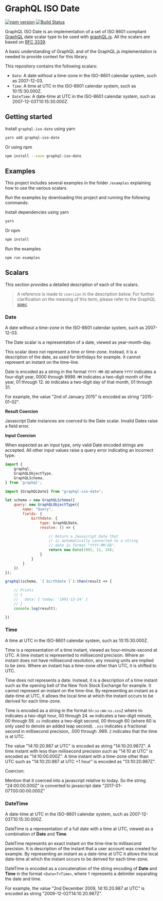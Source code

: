 # GraphQL ISO Date
[![npm version](https://badge.fury.io/js/graphql-iso-date.svg)](http://badge.fury.io/js/graphql-iso-date)
[![Build Status](https://travis-ci.org/excitement-engineer/graphql-iso-date.svg?branch=master)](https://travis-ci.org/excitement-engineer/graphql-iso-date)

GraphQL ISO Date is an implementation of a set of ISO 8601 compliant [GraphQL](https://facebook.github.io/graphql/) date scalar type to be used with [graphQL.js](https://github.com/graphql/graphql-js). All the scalars are based on [RFC 3339](https://tools.ietf.org/html/rfc3339).

A basic understanding of GraphQL and of the GraphQL.js implementation is needed to provide context for this library.

This repository contains the following scalars:

- `Date`: A date without a time-zone in the ISO-8601 calendar system, such as 2007-12-03.
- `Time`: A time at UTC in the ISO-8601 calendar system, such as 10:15:30.000Z.
- `DateTime`: A date-time at UTC in the ISO-8601 calendar system, such as 2007-12-03T10:15:30.000Z.

## Getting started

Install `graphql-iso-date` using yarn

```sh
yarn add graphql-iso-date
```

Or using npm

```sh
npm install --save graphql-iso-date
```

## Examples

This project includes several examples in the folder `/examples` explaining how to use the various scalars.

Run the examples by downloading this project and running the following commands:

Install dependencies using yarn

```sh
yarn
```

Or npm

```sh
npm install
```

Run the examples

```
npm run examples
```

## Scalars

This section provides a detailed description of each of the scalars.

 > A reference is made to `coercion` in the description below. For further clarification on the meaning of this term, please refer to the GraphQL [spec](http://facebook.github.io/graphql/#sec-Scalars).

### Date

A date without a time-zone in the ISO-8601 calendar system, such as 2007-12-03.

The Date scalar is a representation of a date, viewed as year-month-day.

This scalar does not represent a time or time-zone. Instead, it is a description of the date, as used for birthdays for example. It cannot represent an instant on the time-line.

Date is encoded as a string in the format `YYYY-MM-DD` where `YYYY` indicates a four-digit year, 0000 through 9999. `MM` indicates a two-digit month of the year, 01 through 12. `DD` indicates a two-digit day of that month, 01 through 31.

For example, the value "2nd of January 2015" is encoded as string "2015-01-02".

**Result Coercion**

Javascript Date instances are coerced to the Date scalar. Invalid Dates raise a field error.

**Input Coercion**

When expected as an input type, only valid Date encoded strings are accepted. All other input values raise a query error indicating an incorrect type.


```js
import {
    graphql,
    GraphQLObjectType,
    GraphQLSchema,
} from 'graphql';

import {GraphQLDate} from "graphql-iso-date";

let schema = new GraphQLSchema({
    query: new GraphQLObjectType({
        name: "Query",
        fields: {
            birthdate: {
                type: GraphQLDate,
                resolve: () => {

                    // Return a Javascript Date that
                    // is automatically converted to a string
                    // date in format "YYYY-MM-DD".
                    return new Date(1991, 11, 24);
                }
            }
        }
    })
});

graphql(schema, `{ birthdate }`).then(result => {

    // Prints
    // {
    //	 data: { today: '1991-12-24' }
    // }
    console.log(result);

})
```

### Time

A time at UTC in the ISO-8601 calendar system, such as 10:15:30.000Z.

Time is a representation of a time instant, viewed as hour-minute-second at UTC. A time instant is represented to millisecond precision. Where an instant does not have millisecond resolution, any missing units are implied to be zero. Where an instant has a time-zone other than UTC, it is shifted to UTC.

Time does not represents a date. Instead, it is a description of a time instant such as the opening bell of the New York Stock Exchange for example. It cannot represent an instant on the time-line. By representing an instant as a date-time at UTC, it allows the local time at which the instant occurs to be derived for each time-zone.

Time is encoded as a string in the format `hh:ss:mm:ss.sssZ` where `hh` indicates a two-digit hour, 00 through 24. `mm` indicates a two-digit minute, 00 through 59. `ss` indicates a two-digit second, 00 through 60 (where 60 is only used to denote an added leap second). `.sss` indicates a fractional second in millisecond precision, .000 through .999. `Z` indicates that the time is at UTC.

The value "14:10:20.987 at UTC" is encoded as string "14:10:20.987Z". A time instant with less than millisecond precision such as "14:10 at UTC" is encoded as "14:10:00.000Z". A time instant with a time-zone other than UTC such as "14:10:20.987 at UTC +1 hour" is encoded as "13:10:20.987Z".

Coercion:

Mention that it coerced into a javascript relative to today. So the string "24:00:00.000Z" is converted to javascript date "2017-01-07T00:00:00.000Z"

### DateTime

A date-time at UTC in the ISO-8601 calendar system, such as 2007-12-03T10:15:30.000Z.

DateTime is a representation of a full date with a time at UTC, viewed as a combination of **Date** and **Time**.

DateTime represents an exact instant on the time-line to millisecond precision. It is description of the instant that a user account was created for example. By representing an instant as a date-time at UTC it allows the local date-time at which the instant occurs to be derived for each time-zone.

DateTime is encoded as a concatenation of the string encoding of **Date** and **Time** in the format `<Date>T<Time>`, where `T` represents a delimiter separating the date and time.

For example, the value "2nd December 2009, 14:10.20.987 at UTC" is encoded as string "2009-12-02T14:10.20.987Z".
